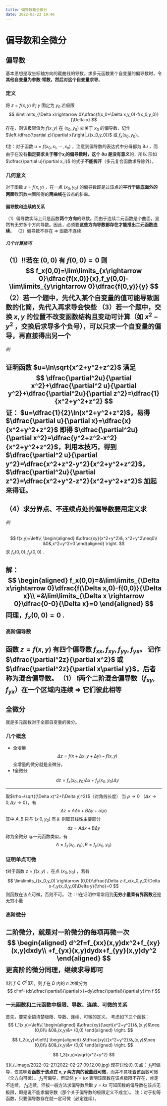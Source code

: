 ```yaml
---
title: 偏导数和全微分
date: 2022-02-23 19:40
---
```

# 偏导数和全微分

## 偏导数
基本思想是取坐标轴方向的截曲线的导数。求多元函数某个自变量的偏导数时，令**其他自变量为参数·常数，然后对这个自变量求导**。
### 定义
将 $z=f(x,y)$ 的 $y$ 固定为 $y_0$ 若极限
$$
\lim\limits_{\Delta x\rightarrow 0}\dfrac{f(x_0+\Delta x,y_0)-f(x_0,y_0)}{\Delta x}
$$
存在，则该极限值为 $f(x,y)$ 在 $(x_0,y_0)$ 处关于 $x_0$ 的偏导数，记作 $\left.\dfrac{\partial z}{\partial x}\right|_{(x_0,y_0)}$ 或 $f_x(x_0,y_0)$。

❗️注：对于函数 $u=f(x_0,x_1,\cdots,x_n)$ ，注意到偏导数的表达式中分母都为 $\partial u$ ，而由于在没有**指定要求关于哪个$x_i$**的偏导数时，这个 $\partial u$ 是**没有意义**的，所以 形如$\dfrac{\partial u}{\partial x_i}$ 的式子**不能拆开**（多元复合函数求导除外）。
### 几何意义
对于函数 $z=f(x,y)$ ，在一点 $(x_0,y_0)$ 的偏导数即是过该点的**平行于除底面外的两面**截函数曲面所得的**两曲线**在该点的斜率。
#### 偏导数和连续的关系
（1）偏导数实际上只是函数**两个方向**的导数。而由于连续二元函数是个曲面，显然有无穷多个方向导数。因此，必须要**这些方向导数都存在才能推出二元函数连续**。
（2）偏导数不存在 $\Rightarrow$ 函数不连续

##### 几个计算技巧
（1）‼️若在 $(0,0)$ 有 $f(0,0)=0$ 则
$$
f_x(0,0)=\lim\limits_{x\rightarrow 0}\dfrac{f(x,0)}{x},f_y(0,0)-\lim\limits_{y\rightarrow 0}\dfrac{f(0,y)}{y}
$$
（2）若一个题中，**先代入某个自变量的值可能导致函数的化简**，先代入再求导会快些
（3）若一个题中，交换 $x,y$ 的位置**不改变函数结构**且**变动可计算**（如 $x^2-y^2$ ，交换后求导多个负号），可以只求一个自变量的偏导，再直接得出另一个
---
###### 例
证明函数 $u=\ln\sqrt{x^2+y^2+z^2}$ 满足
$$
\dfrac{\partial^2u}{\partial x^2}+\dfrac{\partial^2 u}{\partial y^2}+\dfrac{\partial^2u}{\partial z^2}=\dfrac{1}{x^2+y^2+z^2}
$$
证：
$u=\dfrac{1}{2}\ln(x^2+y^2+z^2)$，易得 $\dfrac{\partial u}{\partial x}=\dfrac{x}{x^2+y^2+z^2}$
即得 $\dfrac{\partial^2u}{\partial x^2}=\dfrac{y^2+z^2-x^2}{x^2+y^2+z^2}$，利用本技巧，得到
$\dfrac{\partial^2 u}{\partial y^2}=\dfrac{x^2+z^2-y^2}{x^2+y^2+z^2}$，$\dfrac{\partial^2u}{\partial z^2}=\dfrac{x^2+y^2-z^2}{x^2+y^2+z^2}$
加起来得证。
---
（4）求分界点、不连续点处的偏导数要用定义求
---
###### 例
$$
f(x,y)=\left\{
\begin{aligned}
&\dfrac{xy}{x^2+y^2}&, x^2+y^2\neq0\\
&0&,x^2+y^2=0
\end{aligned}
\right.
$$
求 $f_x(0,0),f_y(0,0)$ .

解：
$$
\begin{aligned}
f_x(0,0)=&\lim\limits_{\Delta x\rightarrow 0}\dfrac{f(\Delta x,0)-f(0,0)}{\Delta x}\\
=&\lim\limits_{\Delta x \rightarrow 0}\dfrac{0-0}{\Delta x}=0
\end{aligned}
$$
同理，$f_x(0,0)=0$ .
---

### 高阶偏导数
函数 $z=f(x,y)$ 有四个偏导数 $f_{xx},f_{xy},f_{yy},f_{yx}$。
记作 $\dfrac{\partial^2z}{\partial x^2}$ 或 $\dfrac{\partial^2z}{\partial x\partial y}$，后者称为混合偏导数。
（1） ❗️两个二阶混合偏导数（$f_{xy},f_{yx}$）在一个区域内连续 $\Rightarrow$ 它们彼此相等
---
## 全微分
就是多元函数对于全部自变量的微分。
### 几个概念
* 全增量
$$
\Delta z=f(x+\Delta x,y+ \Delta y)-f(x,y)
$$
全增量的微分就是全微分。
* ❗️全微分
$$
dz=f_x(x_0,y_0)\Delta x+f_y(x_0,y_0)\Delta y
$$
---
取$\rho=\sqrt{(\Delta x)^2+(\Delta y)^2}$（对角线长度）
当 $\rho \rightarrow 0$ （$\Delta x \rightarrow 0,\Delta y \rightarrow 0$），有
$$
\Delta z=A\Delta x+B\Delta y+o(\rho)
$$
其中 $A,B$ 只与 $(x_,0,y_0)$ 有关
则取其线性主要部分
$$
dz=A\Delta x+B\Delta y
$$
称为全微分
与一元函数类似，有
$$
A=f_x(x_0,y_0),B=f_y(x_0,y_0)
$$
### 证明单点可微
❗️对于函数 $z=f(x,y)$ ，在点 $(x_0,y_0)$ ，若有
$$
\lim\limits_{(x_0,y_0) \rightarrow (0,0)}\dfrac{\Delta z-f_x(x_0,y_0)\Delta x-f_y(x_0,y_0)\Delta y}{\rho}=0
$$
则函数在该点可微，否则不可。
注：‼️在证明中常常用到**无穷小量乘有界函数**还是无穷小量

### 高阶微分
二阶微分，就是对一阶微分的每项再微一次
$$
\begin{aligned}
d^2f=f_{xx}(x,y)dx^2+f_{xy}(x,y)dxdy\\
+f_{yx}(x,y)dydx+f_{yy}(x,y)dy^2
\end{aligned}
$$
更高阶的微分同理，继续求导即可
---
‼️若 $f\in C^n(D)$，则 $f$ 在 $D$ 内的 $n$ 次微分为
$$
d^nf=(dx\dfrac{\partial}{\partial x}+dy\dfrac{\partial}{\partial y})^n f
$$

### 一元函数和二元函数中极限、导数、连续、可微的关系
首先，要完全搞清楚极限、导数、连续、可微的定义。
考虑如下三个函数：
$$
f_1(x,y)=\left\{ 
\begin{aligned}
&\dfrac{xy}{\sqrt{x^2+y^2}}&,(x,y)&\neq (0,0)\\
&0&,(x,y)&= (0,0)
\end{aligned}
\right.
$$

$$
f_2(x,y)=\left\{ 
\begin{aligned}
&\dfrac{xy}{{x^2+y^2}}&,(x,y)&\neq (0,0)\\
&0&,(x,y)&= (0,0)
\end{aligned}
\right.
$$

$$
f_3(x,y)=\sqrt{x^2+y^2}
$$

![](./_image/2022-02-27/2022-02-27 09.12.00.jpg)
现在讨论$(0,0)$点：
$f_1$可偏导，仅意味着**函数于该点在 $x,y$ 两方向的截曲线可微**，而并不意味着该函数可微（全方向可微）。
$f_2$可偏导，但显然 $y=kx$ 表明该函数在该点极限不存在，肯定不连续。
$f_3$连续，但按一般方法求偏导数后取 $y=kx$ 可知函数的偏导数在该点无极限，即是说不能求偏导数（那个关于偏导数的极限定义不成立）。
注：对于初等函数，只要偏导数存在就一定可微（必定连续）。